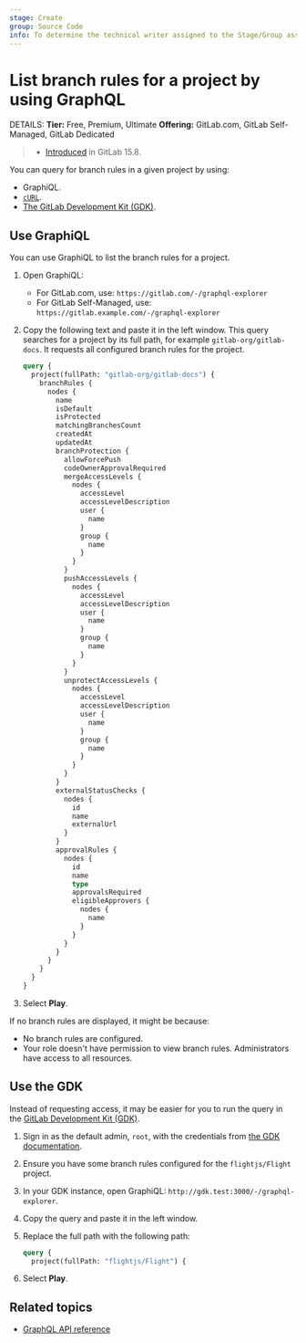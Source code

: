 ```yaml
---
stage: Create
group: Source Code
info: To determine the technical writer assigned to the Stage/Group associated with this page, see https://handbook.gitlab.com/handbook/product/ux/technical-writing/#assignments
---
```


# List branch rules for a project by using GraphQL

DETAILS:
**Tier:** Free, Premium, Ultimate
**Offering:** GitLab.com, GitLab Self-Managed, GitLab Dedicated

> - [Introduced](https://gitlab.com/gitlab-org/gitlab/-/merge_requests/106954) in GitLab 15.8.

You can query for branch rules in a given project by using:

- GraphiQL.
- [`cURL`](getting_started.md#command-line).
- [The GitLab Development Kit (GDK)](#use-the-gdk).

## Use GraphiQL

You can use GraphiQL to list the branch rules for a project.

1. Open GraphiQL:
   - For GitLab.com, use: `https://gitlab.com/-/graphql-explorer`
   - For GitLab Self-Managed, use: `https://gitlab.example.com/-/graphql-explorer`
1. Copy the following text and paste it in the left window.
   This query searches for a project by its full path, for example `gitlab-org/gitlab-docs`.
   It requests all configured branch rules for the project.

   ```graphql
   query {
     project(fullPath: "gitlab-org/gitlab-docs") {
       branchRules {
         nodes {
           name
           isDefault
           isProtected
           matchingBranchesCount
           createdAt
           updatedAt
           branchProtection {
             allowForcePush
             codeOwnerApprovalRequired
             mergeAccessLevels {
               nodes {
                 accessLevel
                 accessLevelDescription
                 user {
                   name
                 }
                 group {
                   name
                 }
               }
             }
             pushAccessLevels {
               nodes {
                 accessLevel
                 accessLevelDescription
                 user {
                   name
                 }
                 group {
                   name
                 }
               }
             }
             unprotectAccessLevels {
               nodes {
                 accessLevel
                 accessLevelDescription
                 user {
                   name
                 }
                 group {
                   name
                 }
               }
             }
           }
           externalStatusChecks {
             nodes {
               id
               name
               externalUrl
             }
           }
           approvalRules {
             nodes {
               id
               name
               type
               approvalsRequired
               eligibleApprovers {
                 nodes {
                   name
                 }
               }
             }
           }
         }
       }
     }
   }
   ```

1. Select **Play**.

If no branch rules are displayed, it might be because:

- No branch rules are configured.
- Your role doesn't have permission to view branch rules. Administrators have access to all resources.

## Use the GDK

Instead of requesting access, it may be easier for you to run the query in the
[GitLab Development Kit (GDK)](https://gitlab.com/gitlab-org/gitlab-development-kit).

1. Sign in as the default admin, `root`, with the credentials from
   [the GDK documentation](https://gitlab.com/gitlab-org/gitlab-development-kit/-/blob/main/doc/gdk_commands.md#get-the-login-credentials).
1. Ensure you have some branch rules configured for the `flightjs/Flight` project.
1. In your GDK instance, open GraphiQL: `http://gdk.test:3000/-/graphql-explorer`.
1. Copy the query and paste it in the left window.
1. Replace the full path with the following path:

   ```graphql
   query {
     project(fullPath: "flightjs/Flight") {
   ```

1. Select **Play**.

## Related topics

- [GraphQL API reference](reference/_index.md)
